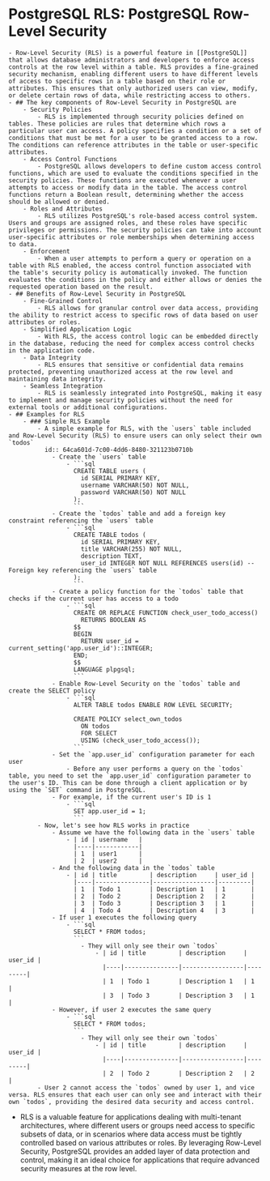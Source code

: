 # PostgreSQL RLS: PostgreSQL Row-Level Security
	- Row-Level Security (RLS) is a powerful feature in [[PostgreSQL]] that allows database administrators and developers to enforce access controls at the row level within a table. RLS provides a fine-grained security mechanism, enabling different users to have different levels of access to specific rows in a table based on their role or attributes. This ensures that only authorized users can view, modify, or delete certain rows of data, while restricting access to others.
	- ## The key components of Row-Level Security in PostgreSQL are
		- Security Policies
			- RLS is implemented through security policies defined on tables. These policies are rules that determine which rows a particular user can access. A policy specifies a condition or a set of conditions that must be met for a user to be granted access to a row. The conditions can reference attributes in the table or user-specific attributes.
		- Access Control Functions
			- PostgreSQL allows developers to define custom access control functions, which are used to evaluate the conditions specified in the security policies. These functions are executed whenever a user attempts to access or modify data in the table. The access control functions return a Boolean result, determining whether the access should be allowed or denied.
		- Roles and Attributes
			- RLS utilizes PostgreSQL's role-based access control system. Users and groups are assigned roles, and these roles have specific privileges or permissions. The security policies can take into account user-specific attributes or role memberships when determining access to data.
		- Enforcement
			- When a user attempts to perform a query or operation on a table with RLS enabled, the access control function associated with the table's security policy is automatically invoked. The function evaluates the conditions in the policy and either allows or denies the requested operation based on the result.
	- ## Benefits of Row-Level Security in PostgreSQL
		- Fine-Grained Control
			- RLS allows for granular control over data access, providing the ability to restrict access to specific rows of data based on user attributes or roles.
		- Simplified Application Logic
			- With RLS, the access control logic can be embedded directly in the database, reducing the need for complex access control checks in the application code.
		- Data Integrity
			- RLS ensures that sensitive or confidential data remains protected, preventing unauthorized access at the row level and maintaining data integrity.
		- Seamless Integration
			- RLS is seamlessly integrated into PostgreSQL, making it easy to implement and manage security policies without the need for external tools or additional configurations.
	- ## Examples for RLS
		- ### Simple RLS Example
			- A simple example for RLS, with the `users` table included and Row-Level Security (RLS) to ensure users can only select their own `todos`
			  id:: 64ca601d-7c00-4dd6-8480-321123b0710b
				- Create the `users` table
					- ```sql
					  CREATE TABLE users (
					  	id SERIAL PRIMARY KEY,
					  	username VARCHAR(50) NOT NULL,
					  	password VARCHAR(50) NOT NULL
					  );
					  ```
				- Create the `todos` table and add a foreign key constraint referencing the `users` table
					- ```sql
					  CREATE TABLE todos (
					  	id SERIAL PRIMARY KEY,
					  	title VARCHAR(255) NOT NULL,
					  	description TEXT,
					  	user_id INTEGER NOT NULL REFERENCES users(id) -- Foreign key referencing the `users` table
					  );
					  ```
				- Create a policy function for the `todos` table that checks if the current user has access to a todo
					- ```sql
					  CREATE OR REPLACE FUNCTION check_user_todo_access()
					    RETURNS BOOLEAN AS
					  $$
					  BEGIN
					    RETURN user_id = current_setting('app.user_id')::INTEGER;
					  END;
					  $$
					  LANGUAGE plpgsql;
					  ```
				- Enable Row-Level Security on the `todos` table and create the SELECT policy
					- ```sql
					  ALTER TABLE todos ENABLE ROW LEVEL SECURITY;
					  
					  CREATE POLICY select_own_todos
					    ON todos
					    FOR SELECT
					    USING (check_user_todo_access());
					  ```
				- Set the `app.user_id` configuration parameter for each user
					- Before any user performs a query on the `todos` table, you need to set the `app.user_id` configuration parameter to the user's ID. This can be done through a client application or by using the `SET` command in PostgreSQL.
				- For example, if the current user's ID is 1
					- ```sql
					  SET app.user_id = 1;
					  ```
			- Now, let's see how RLS works in practice
				- Assume we have the following data in the `users` table
					- | id | username   |
					  |----|------------|
					  | 1  | user1      |
					  | 2  | user2      |
				- And the following data in the `todos` table
					- | id | title         | description     | user_id |
					  |----|---------------|-----------------|---------|
					  | 1  | Todo 1        | Description 1   | 1       |
					  | 2  | Todo 2        | Description 2   | 2       |
					  | 3  | Todo 3        | Description 3   | 1       |
					  | 4  | Todo 4        | Description 4   | 3       |
				- If user 1 executes the following query
					- ```sql
					  SELECT * FROM todos;
					  ```
						- They will only see their own `todos`
							- | id | title         | description     | user_id |
							  |----|---------------|-----------------|---------|
							  | 1  | Todo 1        | Description 1   | 1       |
							  | 3  | Todo 3        | Description 3   | 1       |
				- However, if user 2 executes the same query
					- ```sql
					  SELECT * FROM todos;
					  ```
						- They will only see their own `todos`
							- | id | title         | description     | user_id |
							  |----|---------------|-----------------|---------|
							  | 2  | Todo 2        | Description 2   | 2       |
			- User 2 cannot access the `todos` owned by user 1, and vice versa. RLS ensures that each user can only see and interact with their own `todos`, providing the desired data security and access control.
- RLS is a valuable feature for applications dealing with multi-tenant architectures, where different users or groups need access to specific subsets of data, or in scenarios where data access must be tightly controlled based on various attributes or roles. By leveraging Row-Level Security, PostgreSQL provides an added layer of data protection and control, making it an ideal choice for applications that require advanced security measures at the row level.